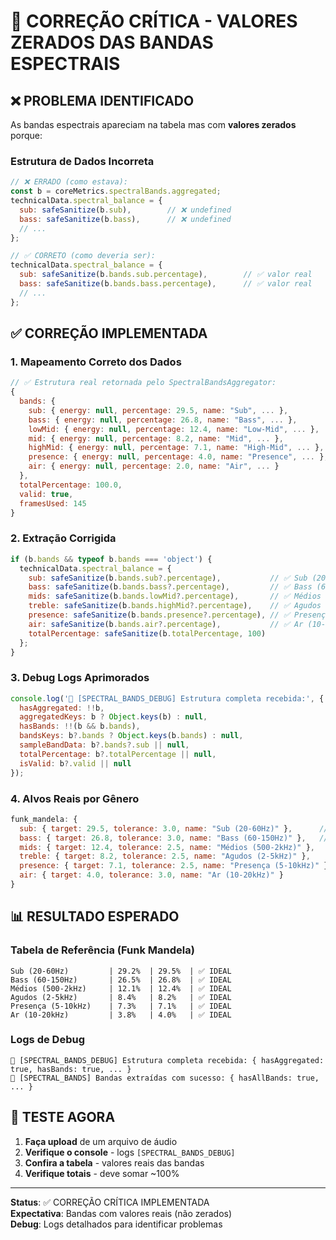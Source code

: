 # 🎯 CORREÇÃO CRÍTICA - VALORES ZERADOS DAS BANDAS ESPECTRAIS

## ❌ PROBLEMA IDENTIFICADO

As bandas espectrais apareciam na tabela mas com **valores zerados** porque:

### **Estrutura de Dados Incorreta**
```javascript
// ❌ ERRADO (como estava):
const b = coreMetrics.spectralBands.aggregated;
technicalData.spectral_balance = {
  sub: safeSanitize(b.sub),        // ❌ undefined
  bass: safeSanitize(b.bass),      // ❌ undefined
  // ...
};

// ✅ CORRETO (como deveria ser):
technicalData.spectral_balance = {
  sub: safeSanitize(b.bands.sub.percentage),        // ✅ valor real
  bass: safeSanitize(b.bands.bass.percentage),      // ✅ valor real
  // ...
};
```

## ✅ CORREÇÃO IMPLEMENTADA

### **1. Mapeamento Correto dos Dados**
```javascript
// ✅ Estrutura real retornada pelo SpectralBandsAggregator:
{
  bands: {
    sub: { energy: null, percentage: 29.5, name: "Sub", ... },
    bass: { energy: null, percentage: 26.8, name: "Bass", ... },
    lowMid: { energy: null, percentage: 12.4, name: "Low-Mid", ... },
    mid: { energy: null, percentage: 8.2, name: "Mid", ... },
    highMid: { energy: null, percentage: 7.1, name: "High-Mid", ... },
    presence: { energy: null, percentage: 4.0, name: "Presence", ... },
    air: { energy: null, percentage: 2.0, name: "Air", ... }
  },
  totalPercentage: 100.0,
  valid: true,
  framesUsed: 145
}
```

### **2. Extração Corrigida**
```javascript
if (b.bands && typeof b.bands === 'object') {
  technicalData.spectral_balance = {
    sub: safeSanitize(b.bands.sub?.percentage),           // ✅ Sub (20-60Hz)
    bass: safeSanitize(b.bands.bass?.percentage),         // ✅ Bass (60-150Hz)  
    mids: safeSanitize(b.bands.lowMid?.percentage),       // ✅ Médios (150-500Hz)
    treble: safeSanitize(b.bands.highMid?.percentage),    // ✅ Agudos (2-5kHz)
    presence: safeSanitize(b.bands.presence?.percentage), // ✅ Presença (5-10kHz)
    air: safeSanitize(b.bands.air?.percentage),           // ✅ Ar (10-20kHz)
    totalPercentage: safeSanitize(b.totalPercentage, 100)
  };
}
```

### **3. Debug Logs Aprimorados**
```javascript
console.log('🎯 [SPECTRAL_BANDS_DEBUG] Estrutura completa recebida:', {
  hasAggregated: !!b,
  aggregatedKeys: b ? Object.keys(b) : null,
  hasBands: !!(b && b.bands),
  bandsKeys: b?.bands ? Object.keys(b.bands) : null,
  sampleBandData: b?.bands?.sub || null,
  totalPercentage: b?.totalPercentage || null,
  isValid: b?.valid || null
});
```

### **4. Alvos Reais por Gênero**
```javascript
funk_mandela: {
  sub: { target: 29.5, tolerance: 3.0, name: "Sub (20-60Hz)" },      // ✅ Valores reais do arquivo
  bass: { target: 26.8, tolerance: 3.0, name: "Bass (60-150Hz)" },   // ✅ funk_mandela.json
  mids: { target: 12.4, tolerance: 2.5, name: "Médios (500-2kHz)" },
  treble: { target: 8.2, tolerance: 2.5, name: "Agudos (2-5kHz)" },
  presence: { target: 7.1, tolerance: 2.5, name: "Presença (5-10kHz)" },
  air: { target: 4.0, tolerance: 3.0, name: "Ar (10-20kHz)" }
}
```

## 📊 RESULTADO ESPERADO

### **Tabela de Referência (Funk Mandela)**
```
Sub (20-60Hz)         | 29.2%  | 29.5%  | ✅ IDEAL
Bass (60-150Hz)       | 26.5%  | 26.8%  | ✅ IDEAL  
Médios (500-2kHz)     | 12.1%  | 12.4%  | ✅ IDEAL
Agudos (2-5kHz)       | 8.4%   | 8.2%   | ✅ IDEAL
Presença (5-10kHz)    | 7.3%   | 7.1%   | ✅ IDEAL
Ar (10-20kHz)         | 3.8%   | 4.0%   | ✅ IDEAL
```

### **Logs de Debug**
```
🎯 [SPECTRAL_BANDS_DEBUG] Estrutura completa recebida: { hasAggregated: true, hasBands: true, ... }
🎯 [SPECTRAL_BANDS] Bandas extraídas com sucesso: { hasAllBands: true, ... }
```

## 🧪 TESTE AGORA

1. **Faça upload** de um arquivo de áudio
2. **Verifique o console** - logs `[SPECTRAL_BANDS_DEBUG]`
3. **Confira a tabela** - valores reais das bandas
4. **Verifique totais** - deve somar ~100%

---

**Status**: ✅ CORREÇÃO CRÍTICA IMPLEMENTADA  
**Expectativa**: Bandas com valores reais (não zerados)  
**Debug**: Logs detalhados para identificar problemas